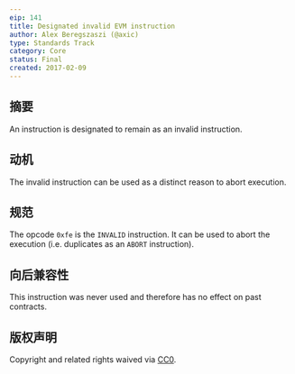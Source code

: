 ```yaml
---
eip: 141
title: Designated invalid EVM instruction
author: Alex Beregszaszi (@axic)
type: Standards Track
category: Core
status: Final
created: 2017-02-09
---
```


## 摘要

An instruction is designated to remain as an invalid instruction.

## 动机

The invalid instruction can be used as a distinct reason to abort execution.

## 规范

The opcode `0xfe` is the `INVALID` instruction. It can be used to abort the execution (i.e. duplicates as an `ABORT` instruction).

## 向后兼容性

This instruction was never used and therefore has no effect on past contracts.

## 版权声明

Copyright and related rights waived via [CC0](../LICENSE.md).
